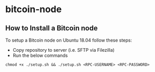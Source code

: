 # bitcoin-node

## How to Install a Bitcoin node

To setup a Bitcoin node on Ubuntu 18.04 follow these steps:
- Copy repository to server (i.e. SFTP via Filezilla)
- Run the below commands

```
chmod +x ./setup.sh && ./setup.sh <RPC-USERNAME> <RPC-PASSWORD>
```
